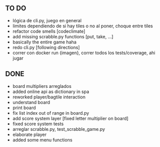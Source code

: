 ## TO DO
- lógica de cli.py, juego en general
- limites dependiendo de si hay tiles o no al poner, choque entre tiles
- refactor code smells [codeclimate]
- add missing scrabble.py functions [put, take, ...]
- basically the entire game haha
- redo cli.py [following directions] 
- correr con docker run {imagen}, correr todos los tests/coverage, ahi jugar

## DONE
- board multipliers arreglados
- added online api as dictionary in spa
- reworked player/bagtile interaction
- understand board
- print board
- fix list index out of range in board.py 
- add score system layer [fixed letter multiplier on board]
- fixed score system tests
- arreglar scrabble.py, test_scrabble_game.py
- elaborate player
- added some menu functions